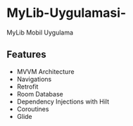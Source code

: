 # MyLib-Uygulamasi-
MyLib Mobil Uygulama

## Features

* MVVM Architecture
* Navigations
* Retrofit
* Room Database
* Dependency Injections with Hilt
* Coroutines
* Glide

